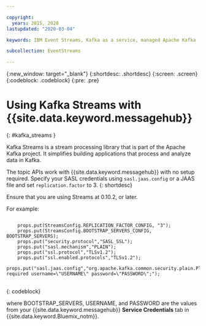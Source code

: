 ```yaml
---

copyright:
  years: 2015, 2020
lastupdated: "2020-03-04"

keywords: IBM Event Streams, Kafka as a service, managed Apache Kafka

subcollection: EventStreams

---
```


{:new_window: target="_blank"}
{:shortdesc: .shortdesc}
{:screen: .screen}
{:codeblock: .codeblock}
{:pre: .pre}

# Using Kafka Streams with {{site.data.keyword.messagehub}}
{: #kafka_streams }

Kafka Streams is a stream processing library that is part of the Apache Kafka project. It simplifies building applications that process and analyze data in Kafka. 

The topic APIs work with {{site.data.keyword.messagehub}} with no setup required. Specify your SASL credentials using <code>sasl.jaas.config</code> or a JAAS file and set <code>replication.factor</code> to 3.
{: shortdesc}

Ensure that you are using Streams at 0.10.2, or later.   

For example:

<pre>
<code>
    props.put(StreamsConfig.REPLICATION_FACTOR_CONFIG, "3");
    props.put(StreamsConfig.BOOTSTRAP_SERVERS_CONFIG, BOOTSTRAP_SERVERS);
    props.put("security.protocol","SASL_SSL");
    props.put("sasl.mechanism","PLAIN");
    props.put("ssl.protocol","TLSv1.2");
    props.put("ssl.enabled.protocols","TLSv1.2");
    props.put("sasl.jaas.config","org.apache.kafka.common.security.plain.PlainLoginModule required username=\"USERNAME\" password=\"PASSWORD\";");
</code>
</pre>
{: codeblock}

where BOOTSTRAP_SERVERS, USERNAME, and PASSWORD are the values from your {{site.data.keyword.messagehub}} **Service Credentials** tab in
{{site.data.keyword.Bluemix_notm}}.

<!--
new topic that includes content from existing topics about samples and migration
-->
